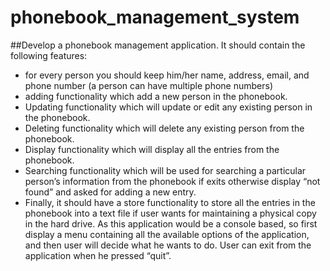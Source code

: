 # phonebook_management_system

##Develop a phonebook management application.
It should contain the following features:
* for every person you should keep him/her name, address, email, and phone number (a person
can have multiple phone numbers)
* adding functionality which add a new person in the phonebook.
* Updating functionality which will update or edit any existing person in the phonebook.
* Deleting functionality which will delete any existing person from the phonebook.
* Display functionality which will display all the entries from the phonebook.
* Searching functionality which will be used for searching a particular person’s information from
the phonebook if exits otherwise display “not found” and asked for adding a new entry.
* Finally, it should have a store functionality to store all the entries in the phonebook into a text
file if user wants for maintaining a physical copy in the hard drive.
As this application would be a console based, so first display a menu containing all the available options
of the application, and then user will decide what he wants to do. User can exit from the application
when he pressed “quit”.